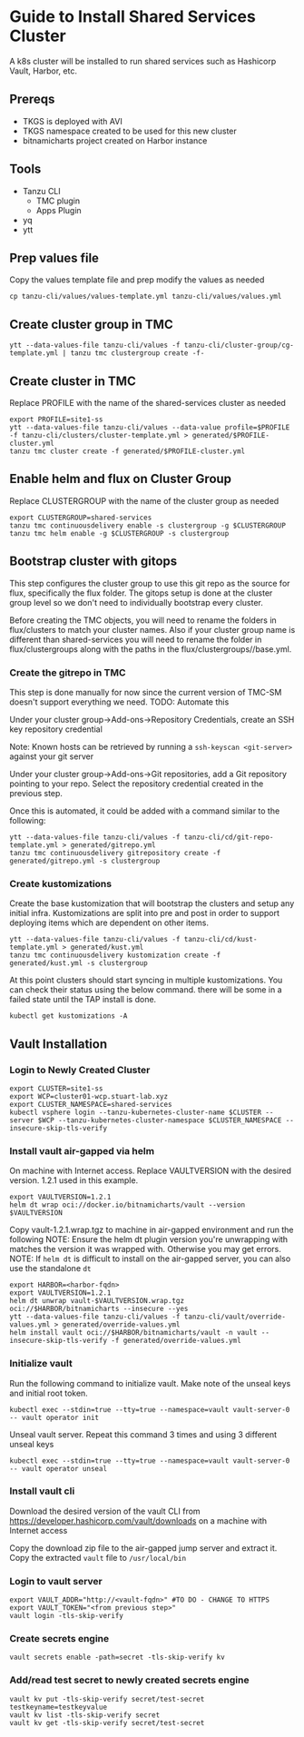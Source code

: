 # Guide to Install Shared Services Cluster
A k8s cluster will be installed to run shared services such as Hashicorp Vault, Harbor, etc.

## Prereqs
* TKGS is deployed with AVI
* TKGS namespace created to be used for this new cluster
* bitnamicharts project created on Harbor instance

## Tools
* Tanzu CLI
    * TMC plugin
    * Apps Plugin
* yq
* ytt

## Prep values file
Copy the values template file and prep modify the values as needed
```
cp tanzu-cli/values/values-template.yml tanzu-cli/values/values.yml
```

## Create cluster group in TMC
```
ytt --data-values-file tanzu-cli/values -f tanzu-cli/cluster-group/cg-template.yml | tanzu tmc clustergroup create -f-
```

## Create cluster in TMC
Replace PROFILE with the name of the shared-services cluster as needed
```
export PROFILE=site1-ss
ytt --data-values-file tanzu-cli/values --data-value profile=$PROFILE -f tanzu-cli/clusters/cluster-template.yml > generated/$PROFILE-cluster.yml
tanzu tmc cluster create -f generated/$PROFILE-cluster.yml
```

## Enable helm and flux on Cluster Group
Replace CLUSTERGROUP with the name of the cluster group as needed
```
export CLUSTERGROUP=shared-services
tanzu tmc continuousdelivery enable -s clustergroup -g $CLUSTERGROUP
tanzu tmc helm enable -g $CLUSTERGROUP -s clustergroup
```

## Bootstrap cluster with gitops
This step configures the cluster group to use this git repo as the source for flux, specifically the flux folder. The gitops setup is done at the cluster group level so we don't need to individually bootstrap every cluster.

Before creating the TMC objects, you will need to rename the folders in flux/clusters to match your cluster names. Also if your cluster group name is different than shared-services you will need to rename the folder in flux/clustergroups along with the paths in the flux/clustergroups/<group-name>/base.yml.

### Create the gitrepo in TMC

This step is done manually for now since the current version of TMC-SM doesn't support everything we need. TODO: Automate this

Under your cluster group->Add-ons->Repository Credentials, create an SSH key repository credential

Note: Known hosts can be retrieved by running a `ssh-keyscan <git-server>` against your git server

Under your cluster group->Add-ons->Git repositories, add a Git repository pointing to your repo. Select the repository credential created in the previous step.

Once this is automated, it could be added with a command similar to the following:
```
ytt --data-values-file tanzu-cli/values -f tanzu-cli/cd/git-repo-template.yml > generated/gitrepo.yml
tanzu tmc continuousdelivery gitrepository create -f generated/gitrepo.yml -s clustergroup
```

### Create kustomizations
Create the base kustomization that will bootstrap the clusters and setup any initial infra. Kustomizations are split into pre and post in order to support deploying items which are dependent on other items.
```
ytt --data-values-file tanzu-cli/values -f tanzu-cli/cd/kust-template.yml > generated/kust.yml
tanzu tmc continuousdelivery kustomization create -f generated/kust.yml -s clustergroup
```

At this point clusters should start syncing in multiple kustomizations. You can check their status using the below command. there will be some in a failed state until the TAP install is done.

```
kubectl get kustomizations -A
```

## Vault Installation
### Login to Newly Created Cluster
```
export CLUSTER=site1-ss
export WCP=cluster01-wcp.stuart-lab.xyz
export CLUSTER_NAMESPACE=shared-services
kubectl vsphere login --tanzu-kubernetes-cluster-name $CLUSTER --server $WCP --tanzu-kubernetes-cluster-namespace $CLUSTER_NAMESPACE --insecure-skip-tls-verify
```

### Install vault air-gapped via helm
On machine with Internet access. Replace VAULTVERSION with the desired version. 1.2.1 used in this example.
```
export VAULTVERSION=1.2.1
helm dt wrap oci://docker.io/bitnamicharts/vault --version $VAULTVERSION
```

Copy vault-1.2.1.wrap.tgz to machine in air-gapped environment and run the following
NOTE: Ensure the helm dt plugin version you're unwrapping with matches the version it was wrapped with. Otherwise you may get errors.
NOTE: If `helm dt` is difficult to install on the air-gapped server, you can also use the standalone `dt`

```
export HARBOR=<harbor-fqdn>
export VAULTVERSION=1.2.1
helm dt unwrap vault-$VAULTVERSION.wrap.tgz oci://$HARBOR/bitnamicharts --insecure --yes
ytt --data-values-file tanzu-cli/values -f tanzu-cli/vault/override-values.yml > generated/override-values.yml
helm install vault oci://$HARBOR/bitnamicharts/vault -n vault --insecure-skip-tls-verify -f generated/override-values.yml
```

### Initialize vault
Run the following command to initialize vault. Make note of the unseal keys and initial root token.
```
kubectl exec --stdin=true --tty=true --namespace=vault vault-server-0 -- vault operator init
```
Unseal vault server. Repeat this command 3 times and using 3 different unseal keys
```
kubectl exec --stdin=true --tty=true --namespace=vault vault-server-0 -- vault operator unseal
```
### Install vault cli
Download the desired version of the vault CLI from https://developer.hashicorp.com/vault/downloads on a machine with Internet access

Copy the download zip file to the air-gapped jump server and extract it. Copy the extracted `vault` file to `/usr/local/bin`

### Login to vault server
```
export VAULT_ADDR="http://<vault-fqdn>" #TO DO - CHANGE TO HTTPS
export VAULT_TOKEN="<from previous step>"
vault login -tls-skip-verify
```

### Create secrets engine
```
vault secrets enable -path=secret -tls-skip-verify kv
```

### Add/read test secret to newly created secrets engine
```
vault kv put -tls-skip-verify secret/test-secret testkeyname=testkeyvalue
vault kv list -tls-skip-verify secret
vault kv get -tls-skip-verify secret/test-secret
```